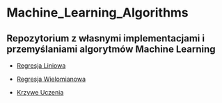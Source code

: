 # Machine_Learning_Algorithms

## Repozytorium z własnymi implementacjami i przemyślaniami algorytmów Machine Learning

- [Regresja Liniowa](https://github.com/jedrzejd/Machine_Learning_Algorithms/blob/main/Regresja%20Liniowa.ipynb)

- [Regresja Wielomianowa](https://github.com/jedrzejd/Machine_Learning_Algorithms/blob/main/Regresja%20wielomianowa.ipynb)

- [Krzywe Uczenia](https://github.com/jedrzejd/Machine_Learning_Algorithms/blob/main/Krzywe%20uczenia.ipynb)
